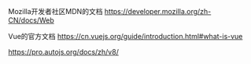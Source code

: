 Mozilla开发者社区MDN的文档 https://developer.mozilla.org/zh-CN/docs/Web

Vue的官方文档 https://cn.vuejs.org/guide/introduction.html#what-is-vue

https://pro.autojs.org/docs/zh/v8/